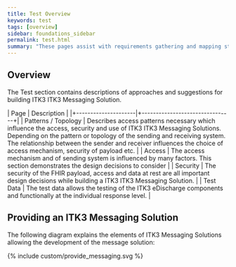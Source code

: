 ```yaml
---
title: Test Overview
keywords: test
tags: [overview]
sidebar: foundations_sidebar
permalink: test.html
summary: "These pages assist with requirements gathering and mapping stages of a ITK3 ITK3 Messaging Solution development process."
---
```


## Overview ##

The Test section contains descriptions of approaches and suggestions for building ITK3 ITK3 Messaging Solution.

| Page              |  Description    |
|+---------------------|+--------------------------------+|
| Patterns / Topology | Describes access patterns necessary which influence the access, security and use of ITK3 ITK3 Messaging Solutions. Depending on the pattern or topology of the sending and receiving system. The relationship between the sender and receiver influences the choice of access mechanism, security of payload etc. |
| Access | The access mechanism and of sending system is influenced by many factors. This section demonstrates the design decisions to consider | 
| Security | The security of the FHIR payload, access and data at rest are all important design decisions while building a ITK3 ITK3 Messaging Solution. | 
| Test Data | The test data allows the testing of the ITK3 eDischarge components and functionally at the individual response level. | 


## Providing an ITK3 Messaging Solution ##

The following diagram explains the elements of ITK3 Messaging Solutions allowing the development of the message solution:

{% include custom/provide_messaging.svg %}


